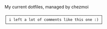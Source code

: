 My current dotfiles, managed by chezmoi
``` 
┌───────────────────────────────────────────┐
│ i left a lot of comments like this one :) │
└───────────────────────────────────────────┘
``` 
